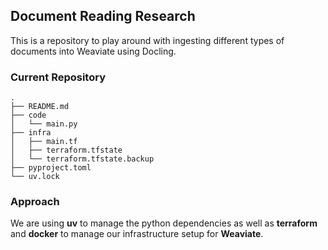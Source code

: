 ## Document Reading Research

 This is a repository to play around with ingesting different types of documents into Weaviate using Docling.

### Current Repository

``` 
.
├── README.md
├── code
│   └── main.py
├── infra
│   ├── main.tf
│   ├── terraform.tfstate
│   └── terraform.tfstate.backup
├── pyproject.toml
└── uv.lock
```

### Approach
We are using **uv** to manage the python dependencies as well as **terraform** and **docker** to manage our infrastructure setup for **Weaviate**.

